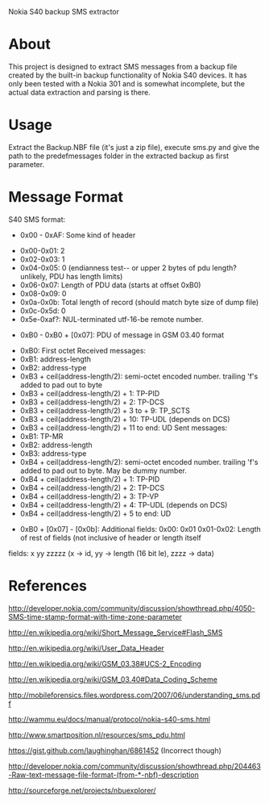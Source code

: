 Nokia S40 backup SMS extractor

# About

This project is designed to extract SMS messages from a backup file created
by the built-in backup functionality of Nokia S40 devices. It has only been
tested with a Nokia 301 and is somewhat incomplete, but the actual data
extraction and parsing is there.

# Usage
Extract the Backup.NBF file (it's just a zip file), execute sms.py and give
the path to the predefmessages folder in the extracted backup as first
parameter.

# Message Format

S40 SMS format:

* 0x00 - 0xAF: Some kind of header
- 0x00-0x01: 2
- 0x02-0x03: 1
- 0x04-0x05: 0 (endianness test-- or upper 2 bytes of pdu length? unlikely,
  PDU has length limits)
- 0x06-0x07: Length of PDU data (starts at offset 0xB0)
- 0x08-0x09: 0 
- 0x0a-0x0b: Total length of record (should match byte size of dump file)
- 0x0c-0x5d: 0
- 0x5e-0xaf?: NUL-terminated utf-16-be remote number.

* 0xB0 - 0xB0 + [0x07]: PDU of message in GSM 03.40 format
- 0xB0: First octet 
Received messages:
- 0xB1: address-length
- 0xB2: address-type
- 0xB3 + ceil(address-length/2): semi-octet encoded number. trailing 'f's
  added to pad out to byte
- 0xB3 + ceil(address-length/2) + 1: TP-PID
- 0xB3 + ceil(address-length/2) + 2: TP-DCS
- 0xB3 + ceil(address-length/2) + 3 to + 9: TP_SCTS
- 0xB3 + ceil(address-length/2) + 10: TP-UDL (depends on DCS)
- 0xB3 + ceil(address-length/2) + 11 to end: UD
Sent messages:
- 0xB1: TP-MR
- 0xB2: address-length
- 0xB3: address-type
- 0xB4 + ceil(address-length/2): semi-octet encoded number. trailing 'f's
  added to pad out to byte. May be dummy number. 
- 0xB4 + ceil(address-length/2) + 1: TP-PID
- 0xB4 + ceil(address-length/2) + 2: TP-DCS
- 0xB4 + ceil(address-length/2) + 3: TP-VP
- 0xB4 + ceil(address-length/2) + 4: TP-UDL (depends on DCS)
- 0xB4 + ceil(address-length/2) + 5 to end: UD



* 0xB0 + [0x07] - [0x0b]: Additional fields:
0x00: 0x01
0x01-0x02: Length of rest of fields (not inclusive of header or length
itself

fields: x yy zzzzz (x -> id, yy -> length (16 bit le), zzzz -> data) 

# References

http://developer.nokia.com/community/discussion/showthread.php/4050-SMS-time-stamp-format-with-time-zone-parameter

http://en.wikipedia.org/wiki/Short_Message_Service#Flash_SMS

http://en.wikipedia.org/wiki/User_Data_Header

http://en.wikipedia.org/wiki/GSM_03.38#UCS-2_Encoding

http://en.wikipedia.org/wiki/GSM_03.40#Data_Coding_Scheme

http://mobileforensics.files.wordpress.com/2007/06/understanding_sms.pdf

http://wammu.eu/docs/manual/protocol/nokia-s40-sms.html

http://www.smartposition.nl/resources/sms_pdu.html

https://gist.github.com/laughinghan/6861452 (Incorrect though)

http://developer.nokia.com/community/discussion/showthread.php/204463-Raw-text-message-file-format-(from-*-nbf)-description

http://sourceforge.net/projects/nbuexplorer/
